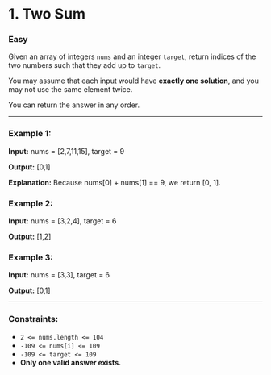# 1. Two Sum
### Easy

Given an array of integers `nums` and an integer `target`, return indices of the two numbers such that they add up to `target`.

You may assume that each input would have **exactly one solution**, and you may not use the same element twice.

You can return the answer in any order.

---

### Example 1:

**Input:** nums = [2,7,11,15], target = 9

**Output:** [0,1]

**Explanation:** Because nums[0] + nums[1] == 9, we return [0, 1].
  
  
### Example 2:

**Input:** nums = [3,2,4], target = 6

**Output:** [1,2]
  

### Example 3:

**Input:** nums = [3,3], target = 6
 
**Output:** [0,1]
  
  

---

### Constraints:
- `2 <= nums.length <= 104`
- `-109 <= nums[i] <= 109`
- `-109 <= target <= 109`
- **Only one valid answer exists.**
